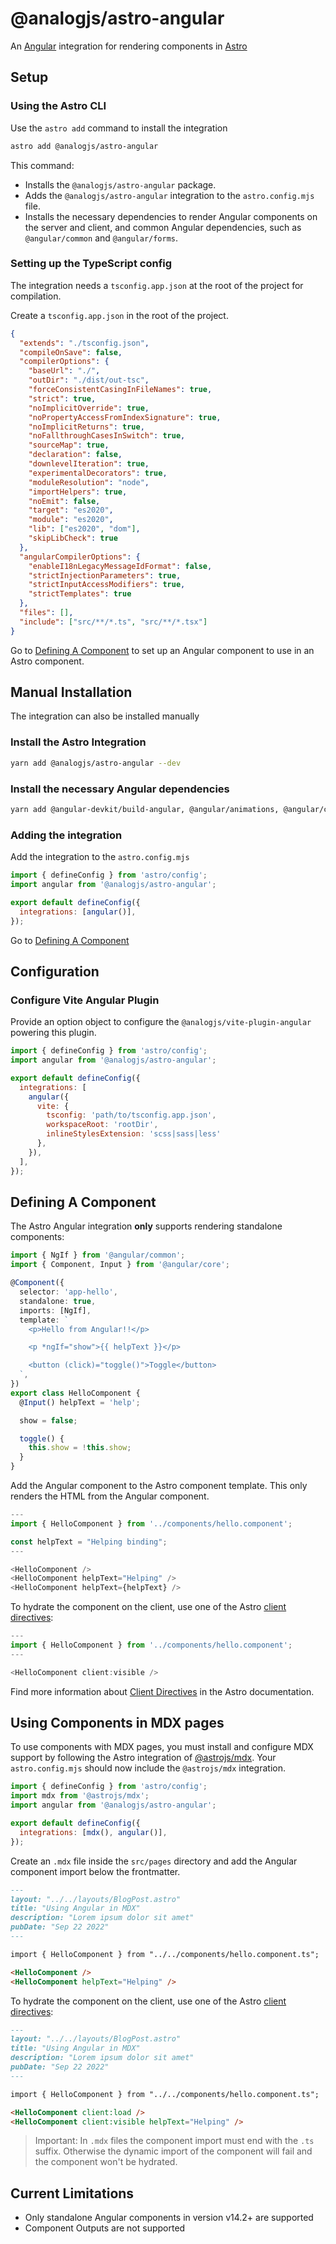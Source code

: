 # @analogjs/astro-angular

An [Angular](https://angular.io) integration for rendering components in [Astro](https://astro.build)

## Setup

### Using the Astro CLI

Use the `astro add` command to install the integration

```sh
astro add @analogjs/astro-angular
```

This command:

- Installs the `@analogjs/astro-angular` package.
- Adds the `@analogjs/astro-angular` integration to the `astro.config.mjs` file.
- Installs the necessary dependencies to render Angular components on the server and client, and common Angular dependencies, such as `@angular/common` and `@angular/forms`.

### Setting up the TypeScript config

The integration needs a `tsconfig.app.json` at the root of the project for compilation.

Create a `tsconfig.app.json` in the root of the project.

```json
{
  "extends": "./tsconfig.json",
  "compileOnSave": false,
  "compilerOptions": {
    "baseUrl": "./",
    "outDir": "./dist/out-tsc",
    "forceConsistentCasingInFileNames": true,
    "strict": true,
    "noImplicitOverride": true,
    "noPropertyAccessFromIndexSignature": true,
    "noImplicitReturns": true,
    "noFallthroughCasesInSwitch": true,
    "sourceMap": true,
    "declaration": false,
    "downlevelIteration": true,
    "experimentalDecorators": true,
    "moduleResolution": "node",
    "importHelpers": true,
    "noEmit": false,
    "target": "es2020",
    "module": "es2020",
    "lib": ["es2020", "dom"],
    "skipLibCheck": true
  },
  "angularCompilerOptions": {
    "enableI18nLegacyMessageIdFormat": false,
    "strictInjectionParameters": true,
    "strictInputAccessModifiers": true,
    "strictTemplates": true
  },
  "files": [],
  "include": ["src/**/*.ts", "src/**/*.tsx"]
}
```

Go to [Defining A Component](#defining-a-component) to set up an Angular component
to use in an Astro component.

## Manual Installation

The integration can also be installed manually

### Install the Astro Integration

```sh
yarn add @analogjs/astro-angular --dev
```

### Install the necessary Angular dependencies

```sh
yarn add @angular-devkit/build-angular, @angular/animations, @angular/common, @angular/compiler-cli, @angular/compiler, @angular/core, @angular/language-service, @angular/forms, @angular/platform-browser, @angular/platform-browser-dynamic, @angular/platform-server, rxjs, zone.js, tslib --dev
```

### Adding the integration

Add the integration to the `astro.config.mjs`

```js
import { defineConfig } from 'astro/config';
import angular from '@analogjs/astro-angular';

export default defineConfig({
  integrations: [angular()],
});
```

Go to [Defining A Component](#defining-a-component)

## Configuration

### Configure Vite Angular Plugin

Provide an option object to configure the `@analogjs/vite-plugin-angular` powering this plugin.

```js
import { defineConfig } from 'astro/config';
import angular from '@analogjs/astro-angular';

export default defineConfig({
  integrations: [
    angular({
      vite: {
        tsconfig: 'path/to/tsconfig.app.json',
        workspaceRoot: 'rootDir',
        inlineStylesExtension: 'scss|sass|less'
      },
    }),
  ],
});
```

## Defining A Component

The Astro Angular integration **only** supports rendering standalone components:

```ts
import { NgIf } from '@angular/common';
import { Component, Input } from '@angular/core';

@Component({
  selector: 'app-hello',
  standalone: true,
  imports: [NgIf],
  template: `
    <p>Hello from Angular!!</p>

    <p *ngIf="show">{{ helpText }}</p>

    <button (click)="toggle()">Toggle</button>
  `,
})
export class HelloComponent {
  @Input() helpText = 'help';

  show = false;

  toggle() {
    this.show = !this.show;
  }
}
```

Add the Angular component to the Astro component template. This only renders the HTML from the Angular component.

```ts
---
import { HelloComponent } from '../components/hello.component';

const helpText = "Helping binding";
---

<HelloComponent />
<HelloComponent helpText="Helping" />
<HelloComponent helpText={helpText} />
```

To hydrate the component on the client, use one of the Astro [client directives](https://docs.astro.build/en/reference/directives-reference/#client-directives):

```ts
---
import { HelloComponent } from '../components/hello.component';
---

<HelloComponent client:visible />
```

Find more information about [Client Directives](https://docs.astro.build/en/reference/directives-reference/#client-directives) in the Astro documentation.

## Using Components in MDX pages

To use components with MDX pages, you must install and configure MDX support by following the Astro integration of [@astrojs/mdx](https://docs.astro.build/en/guides/integrations-guide/mdx/). Your `astro.config.mjs` should now include the `@astrojs/mdx` integration.

```js
import { defineConfig } from 'astro/config';
import mdx from '@astrojs/mdx';
import angular from '@analogjs/astro-angular';

export default defineConfig({
  integrations: [mdx(), angular()],
});
```

Create an `.mdx` file inside the `src/pages` directory and add the Angular component import below the frontmatter.

```md
---
layout: "../../layouts/BlogPost.astro"
title: "Using Angular in MDX"
description: "Lorem ipsum dolor sit amet"
pubDate: "Sep 22 2022"
---

import { HelloComponent } from "../../components/hello.component.ts";

<HelloComponent />
<HelloComponent helpText="Helping" />
```

To hydrate the component on the client, use one of the Astro [client directives](https://docs.astro.build/en/reference/directives-reference/#client-directives):

```md
---
layout: "../../layouts/BlogPost.astro"
title: "Using Angular in MDX"
description: "Lorem ipsum dolor sit amet"
pubDate: "Sep 22 2022"
---

import { HelloComponent } from "../../components/hello.component.ts";

<HelloComponent client:load />
<HelloComponent client:visible helpText="Helping" />
```

> Important: In `.mdx` files the component import must end with the `.ts` suffix. Otherwise the dynamic import of the component will fail and the component won't be hydrated.

## Current Limitations

- Only standalone Angular components in version v14.2+ are supported
- Component Outputs are not supported
